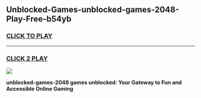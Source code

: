 
## Unblocked-Games-unblocked-games-2048-Play-Free-b54yb
<h3>
<a href="https://premium76.site?title=unblocked-games-2048&ref=18A1">CLICK TO PLAY</a></h3>
<hr>

<h3>
<a href="https://premium76.site?title=unblocked-games-2048&ref=18A1">CLICK 2 PLAY</a>
  
</h3>

<a href="https://premium76.site?title=unblocked-games-2048&ref=18A1"><img src="https://clearcache.store/games.png"></a>


**unblocked-games-2048 games unblocked: Your Gateway to Fun and Accessible Online Gaming**
